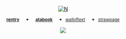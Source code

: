 <p align="center">
<a href="https://pokemondb.net/pokedex/lugia"><img src="https://files.catbox.moe/vm98uc.gif" alt="N"></a>  
  
<div align="center">
  
<sup>[**rentry**](https://rentry.co/starpkm)⠀⠀✦⠀⠀[**atabook**](https://starpkmn.atabook.org)⠀⠀✦⠀[walloftext](https://walloftext.co/starpkm)⠀⠀✦⠀[strawpage](https://starpkmn.straw.page)</sub></sup>

<div align="center"> 
  
![](https://komarev.com/ghpvc/?username=starpkmn&color=0d0d0d&label=★&style=plastic&base=1400)
